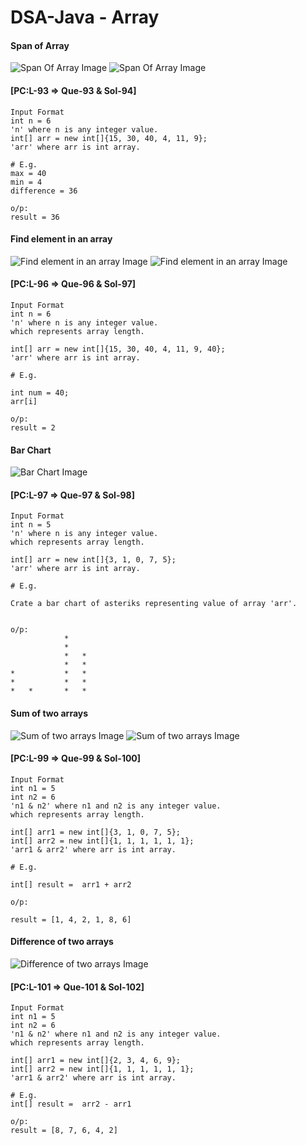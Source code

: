 # DSA-Java - Array

#### Span of Array
![Span Of Array Image](../assets/array/spanofarrayque1.png)
![Span Of Array Image](../assets/array/spanofarrayque2.png)

#### [PC:L-93 => Que-93 & Sol-94]

```
Input Format    
int n = 6
'n' where n is any integer value.
int[] arr = new int[]{15, 30, 40, 4, 11, 9};
'arr' where arr is int array.

# E.g.
max = 40
min = 4
difference = 36

o/p:
result = 36
```

#### Find element in an array
![Find element in an array Image](../assets/array/findelementinanarrayque1.png)
![Find element in an array Image](../assets/array/findelementinanarrayque2.png)

#### [PC:L-96 => Que-96 & Sol-97]

```
Input Format    
int n = 6
'n' where n is any integer value.
which represents array length.

int[] arr = new int[]{15, 30, 40, 4, 11, 9, 40};
'arr' where arr is int array.

# E.g.

int num = 40;
arr[i] 

o/p:
result = 2
```

#### Bar Chart
![Bar Chart Image](../assets/array/barchartque1.png)

#### [PC:L-97 => Que-97 & Sol-98]

```
Input Format    
int n = 5
'n' where n is any integer value.
which represents array length.

int[] arr = new int[]{3, 1, 0, 7, 5};
'arr' where arr is int array.

# E.g.

Crate a bar chart of asteriks representing value of array 'arr'.


o/p:    
            *
            *
            *   *
            *   *    
*           *   *
*           *   *
*   *       *   *
```

#### Sum of two arrays
![Sum of two arrays Image](../assets/array/sumoftwoarraysque1.png)
![Sum of two arrays Image](../assets/array/sumoftwoarraysque2.png)

#### [PC:L-99 => Que-99 & Sol-100]

```
Input Format    
int n1 = 5
int n2 = 6
'n1 & n2' where n1 and n2 is any integer value.
which represents array length.

int[] arr1 = new int[]{3, 1, 0, 7, 5};
int[] arr2 = new int[]{1, 1, 1, 1, 1, 1};
'arr1 & arr2' where arr is int array.

# E.g.

int[] result =  arr1 + arr2

o/p:    

result = [1, 4, 2, 1, 8, 6] 
```

#### Difference of two arrays
![Difference of two arrays Image](../assets/array/differenceoftwoarraysque1.png)

[//]: # (![Difference of two arrays Image]&#40;../assets/array/differenceoftwoarraysque2.png&#41;)

#### [PC:L-101 => Que-101 & Sol-102]

```
Input Format    
int n1 = 5
int n2 = 6
'n1 & n2' where n1 and n2 is any integer value.
which represents array length.

int[] arr1 = new int[]{2, 3, 4, 6, 9};
int[] arr2 = new int[]{1, 1, 1, 1, 1, 1};
'arr1 & arr2' where arr is int array.

# E.g.
int[] result =  arr2 - arr1

o/p:    
result = [8, 7, 6, 4, 2] 
```
